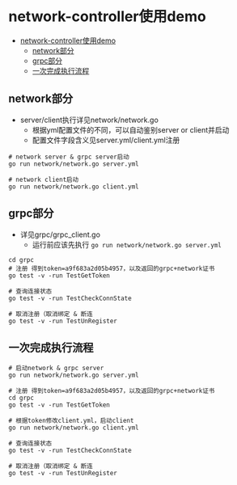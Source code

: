 # network-controller使用demo

* [network-controller使用demo](#network-controller使用demo)
    * [network部分](#network部分)
    * [grpc部分](#grpc部分)
    * [一次完成执行流程](#一次完成执行流程)

## network部分

- server/client执行详见network/network.go
    - 根据yml配置文件的不同，可以自动鉴别server or client并启动
    - 配置文件字段含义见server.yml/client.yml注册

```shell
# network server & grpc server启动
go run network/network.go server.yml

# network client启动
go run network/network.go client.yml
```

## grpc部分

- 详见grpc/grpc_client.go
    - 运行前应该先执行 `go run network/network.go server.yml`

```shell
cd grpc
# 注册 得到token=a9f683a2d05b4957，以及返回的grpc+network证书
go test -v -run TestGetToken

# 查询连接状态
go test -v -run TestCheckConnState 

# 取消注册（取消绑定 & 断连
go test -v -run TestUnRegister 
```

## 一次完成执行流程

```shell
# 启动network & grpc server
go run network/network.go server.yml

# 注册 得到token=a9f683a2d05b4957，以及返回的grpc+network证书
cd grpc
go test -v -run TestGetToken

# 根据token修改client.yml，启动client
go run network/network.go client.yml

# 查询连接状态
go test -v -run TestCheckConnState 

# 取消注册（取消绑定 & 断连
go test -v -run TestUnRegister 
```

